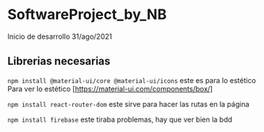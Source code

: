# SoftwareProject_by_NB
Inicio de desarrollo 31/ago/2021

## Librerias necesarias ##
``npm install @material-ui/core @material-ui/icons`` este es para lo estético
Para ver lo estético [https://material-ui.com/components/box/]

``npm install react-router-dom`` este sirve para hacer las rutas en la página

``npm install firebase`` este tiraba problemas, hay que ver bien la bdd

